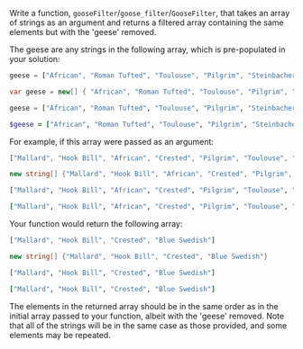 Write a function, `gooseFilter`/`goose_filter`/`GooseFilter`, that takes an array of strings as an argument and returns a filtered array containing the same elements but with the 'geese' removed.

The geese are any strings in the following array, which is pre-populated in your solution:

```javascript
geese = ["African", "Roman Tufted", "Toulouse", "Pilgrim", "Steinbacher"]
```
```csharp
var geese = new[] { "African", "Roman Tufted", "Toulouse", "Pilgrim", "Steinbacher" };
```
```python
geese = ["African", "Roman Tufted", "Toulouse", "Pilgrim", "Steinbacher"]
```
```ruby
$geese = ["African", "Roman Tufted", "Toulouse", "Pilgrim", "Steinbacher"]
```

For example, if this array were passed as an argument:

```javascript
["Mallard", "Hook Bill", "African", "Crested", "Pilgrim", "Toulouse", "Blue Swedish"]
```
```csharp
new string[] {"Mallard", "Hook Bill", "African", "Crested", "Pilgrim", "Toulouse", "Blue Swedish"}
```
```python
["Mallard", "Hook Bill", "African", "Crested", "Pilgrim", "Toulouse", "Blue Swedish"]
```
```ruby
["Mallard", "Hook Bill", "African", "Crested", "Pilgrim", "Toulouse", "Blue Swedish"]
```

Your function would return the following array:

```javascript
["Mallard", "Hook Bill", "Crested", "Blue Swedish"]
```
```csharp
new string[] {"Mallard", "Hook Bill", "Crested", "Blue Swedish"}
```
```python
["Mallard", "Hook Bill", "Crested", "Blue Swedish"]
```
```ruby
["Mallard", "Hook Bill", "Crested", "Blue Swedish"]
```

The elements in the returned array should be in the same order as in the initial array passed to your function, albeit with the 'geese' removed. Note that all of the strings will be in the same case as those provided, and some elements may be repeated.
